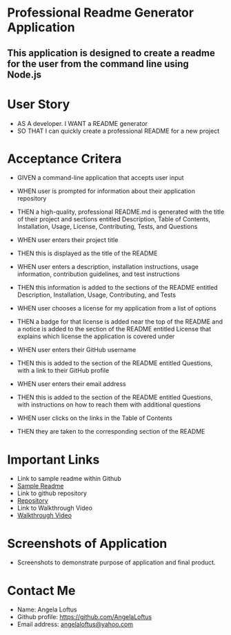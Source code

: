 # Professional Readme Generator Application

## This application is designed to create a readme for the user from the command line using Node.js

# User Story

- AS A developer. I WANT a README generator
- SO THAT I can quickly create a professional README for a new project

# Acceptance Critera

* GIVEN a command-line application that accepts user input
- WHEN user is prompted for information about their application repository
- THEN a high-quality, professional README.md is generated with the title of their project and sections entitled Description, Table of Contents, Installation, Usage, License, Contributing, Tests, and Questions

- WHEN user enters their project title
- THEN this is displayed as the title of the README

- WHEN user enters a description, installation instructions, usage information, contribution guidelines, and test instructions

- THEN this information is added to the sections of the README entitled Description, Installation, Usage, Contributing, and Tests
- WHEN user chooses a license for my application from a list of options
- THEN a badge for that license is added near the top of the README and a notice is added to the section of the README entitled License that explains which license the application is covered under

- WHEN user enters their GitHub username
- THEN this is added to the section of the README entitled Questions, with a link to their GitHub profile

- WHEN user enters their email address
- THEN this is added to the section of the README entitled Questions, with instructions on how to reach them with additional questions

- WHEN user clicks on the links in the Table of Contents
- THEN they are taken to the corresponding section of the README
 
# Important Links

- Link to sample readme within Github
- [Sample Readme](https://github.com/AngelaLoftus/professional-readme-generator/blob/main/dist/ReadMe.md) 
- Link to github repository
- [Repository ](https://github.com/AngelaLoftus/professional-readme-generator) 
- Link to Walkthrough Video
- [Walkthrough Video](https://watch.screencastify.com/v/PKtP9rb9w1xEWeah15lC)

# Screenshots of Application 
- Screenshots to demonstrate purpose of application and final product. 

# Contact Me
- Name: Angela Loftus
- Github profile: https://github.com/AngelaLoftus 
- Email address: angelaloftus@yahoo.com 
